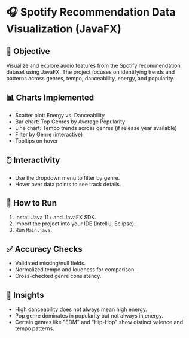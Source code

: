 # 🎧 Spotify Recommendation Data Visualization (JavaFX)

## 📌 Objective
Visualize and explore audio features from the Spotify recommendation dataset using JavaFX. The project focuses on identifying trends and patterns across genres, tempo, danceability, energy, and popularity.

## 📊 Charts Implemented
- Scatter plot: Energy vs. Danceability
- Bar chart: Top Genres by Average Popularity
- Line chart: Tempo trends across genres (if release year available)
- Filter by Genre (interactive)
- Tooltips on hover

## 🖱️ Interactivity
- Use the dropdown menu to filter by genre.
- Hover over data points to see track details.

## 🚀 How to Run
1. Install Java 11+ and JavaFX SDK.
2. Import the project into your IDE (IntelliJ, Eclipse).
3. Run `Main.java`.

## ✅ Accuracy Checks
- Validated missing/null fields.
- Normalized tempo and loudness for comparison.
- Cross-checked genre consistency.

## 🧠 Insights
- High danceability does not always mean high energy.
- Pop genre dominates in popularity but not always in energy.
- Certain genres like "EDM" and "Hip-Hop" show distinct valence and tempo patterns.
